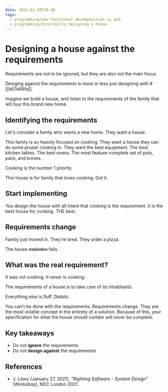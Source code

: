 ```yaml
---
date: 2021-01-28T20:30
tags: 
  - programming/why functional decomposition is bad
  - programming/incorrectly designing a house
---
```


# Designing a house against the requirements

Requirements are not to be ignored, but they are also not the main focus.

Desiging against the requirements is more or less just designing
with #[[b67e68fa]].

Imagine we build a house, and listen to the requirements of the family that will
buy this brand new home.

## Identifying the requirements

Let's consider a family who wants a new home. They want a house.

This family is so heavily focused on cooking. They want a house they can do some
proper cooking in. They want the best equipment. The best kitchen tables. The
best ovens. The most feature-complete set of pots, pans, and knives.

Cooking is the number 1 priority.

This house is for family that loves cooking. Got it.

## Start implementing

You design the house with all intent that cooking is the requirement. It is the
best house for cooking. THE best.

## Requirements change

Family just moved in. They're tired. They order a pizza.

The house ~~explodes~~ fails.

## What was the real requirement?

It was not cooking. It never is cooking.

The requirements of a house is to take care of its inhabitants.

Everything else is fluff. Details.

You can't be done with the requirements. Requirements change. They are the most
volatile concept in the entirety of a solution. Because of this, your
specification for what the house should contain *will never be complete.*

## Key takeaways

- Do not **ignore** the requirements
- Do not **design against** the requirements

## References

- J. Löwy (January 27, 2021), *"Righting Software - System Design"* [Workshop],
  NDC London 2021.
